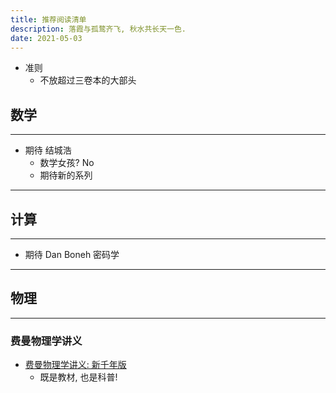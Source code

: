 ```yaml
---
title: 推荐阅读清单
description: 落霞与孤鹜齐飞, 秋水共长天一色.
date: 2021-05-03
---
```


* 准则
  - 不放超过三卷本的大部头

## 数学

------------------

* 期待 结城浩
  - 数学女孩? No
  - 期待新的系列

------------------

## 计算

------------------

* 期待 Dan Boneh 密码学

------------------

## 物理

------------------

### 费曼物理学讲义

* [费曼物理学讲义: 新千年版](https://book.douban.com/subject/26662048/)
  - 既是教材, 也是科普!
